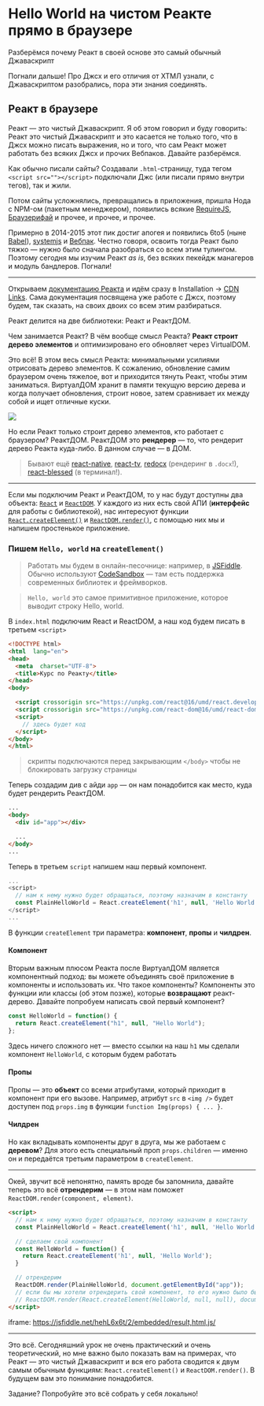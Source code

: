 # Hello World на чистом Реакте прямо в браузере
Разберёмся почему Реакт в своей основе это самый обычный Джаваскрипт

Погнали дальше! Про Джсх и его отличия от ХТМЛ узнали, с Джаваскриптом разобрались, пора эти знания соединять.

## Реакт в браузере

Реакт — это чистый Джаваскрипт. Я об этом говорил и буду говорить: Реакт это чистый Джаваскрипт и это касается не только того, что в Джсх можно писать выражения, но и того, что сам Реакт может работать без всяких Джсх и прочих Вебпаков. Давайте разберёмся.

Как обычно писали сайты? Создавали `.html`-страницу, туда тегом `<script src=""></script>` подключали Джс (или писали прямо внутри тегов), так и жили.

Потом сайты усложнялись, превращались в приложения, пришла Нода с NPM-ом (пакетным менеджером), появились всякие [RequireJS](http://requirejs.org/), [Браузерифай](http://browserify.org/) и прочее, и прочее, и прочее.

Примерно в 2014-2015 этот пик достиг апогея и появились 6to5 (ныне [Babel](http://babeljs.io/)), [systemjs](https://github.com/systemjs/systemjs) и [Вебпак](https://webpack.js.org). Честно говоря, освоить тогда Реакт было тяжко — нужно было сначала разобраться со всем этим тулингом. Поэтому сегодня мы изучим Реакт _as is_, без всяких пекейдж манагеров и модуль бандлеров. Погнали!

---

Открываем [документацию Реакта](https://reactjs.org/) и идём сразу в Installation → [CDN Links](https://reactjs.org/docs/cdn-links.html). Сама документация посвящена уже работе с Джсх, поэтому будем, так сказать, на своих двоих со всем этим разбираться.

Реакт делится на две библиотеки: Реакт и РеактДОМ.

Чем занимается Реакт? В чём вообще смысл Реакта? **Реакт строит дерево элементов** и оптимизировано его обновляет через VirtualDOM.

Это всё! В этом весь смысл Реакта: минимальными усилиями отрисовать дерево элементов. К сожалению, обновление самим браузером очень тяжелое, вот и приходится тянуть Реакт, чтобы этим заниматься. ВиртуалДОМ хранит в памяти текущую версию дерева и когда получает обновления, строит новое, затем сравнивает их между собой и ищет отличные куски.

![](https://i.imgur.com/BISUcA7.png)

Но если Реакт только строит дерево элементов, кто работает с браузером? РеактДОМ. РеактДОМ это **рендерер** — то, что рендерит дерево Реакта куда-либо. В данном случае — в ДОМ.

> Бывают ещё [react-native](http://facebook.github.io/react-native/), [react-tv](https://github.com/react-tv/react-tv), [redocx](https://github.com/nitin42/redocx) (рендеринг в `.docx`!), [react-blessed](https://github.com/Yomguithereal/react-blessed) (в терминал!).

---

Если мы подключим Реакт и РеактДОМ, то у нас будут доступны два объекта: [`React`](https://reactjs.org/docs/react-api.html) и [`ReactDOM`](https://reactjs.org/docs/react-dom.html). У каждого из них есть свой АПИ (**интерфейс** для работы с библиотекой), нас интересуют функции [`React.createElement()`](https://reactjs.org/docs/react-api.html#createelement) и [`ReactDOM.render()`](https://reactjs.org/docs/react-dom.html#render), с помощью них мы и напишем простенькое приложение.

### Пишем `Hello, world` на `createElement()`

> Работать мы будем в онлайн-песочнице: например, в [JSFiddle](https://jsfiddle.net/). Обычно используют [CodeSandbox](https://codesandbox.io) — там есть поддержка современных библиотек и фреймворков.

> `Hello, world` это самое примитивное приложение, которое выводит строку Hello, world.

В `index.html` подключим React и ReactDOM, а наш код будем писать в третьем `<script>`

```html
<!DOCTYPE html>
<html  lang="en">
<head>
  <meta  charset="UTF-8">
  <title>Курс по Реакту</title>
</head>
<body>

  <script crossorigin src="https://unpkg.com/react@16/umd/react.development.js"></script>
  <script crossorigin src="https://unpkg.com/react-dom@16/umd/react-dom.development.js"></script>
  <script>
    // здесь будет код
  </script>
</body>
</html>
```

> скрипты подключаются перед закрывающим `</body>` чтобы не блокировать загрузку страницы

Теперь создадим див с айди `app` — он нам понадобится как место, куда будет рендерить РеактДОМ.

```html
...
<body>
  <div id="app"></div>

  ...
</body>
...
```

Теперь в третьем `script` напишем наш первый компонент.

```js
...
<script>
  // нам к нему нужно будет обращаться, поэтому назначим в константу
  const PlainHelloWorld = React.createElement('h1', null, 'Hello World');
</script>
...
```

В функции `createElement` три параметра: **компонент**, **пропы** и **чилдрен**.

#### Компонент

Вторым важным плюсом Реакта после ВиртуалДОМ является компонентный подход: вы можете объединять своё приложение в компоненты и использовать их. Что такое компоненты? Компоненты это функции или классы (об этом позже), которые **возвращают** реакт-дерево. Давайте попробуем написать свой первый компонент?

```js
const HelloWorld = function() {
  return React.createElement("h1", null, "Hello World");
};
```

Здесь ничего сложного нет — вместо ссылки на наш `h1` мы сделали компонент `HelloWorld`, с которым будем работать

#### Пропы

Пропы — это **объект** со всеми атрибутами, который приходит в компонент при его вызове. Например, атрибут `src` в `<img />` будет доступен под `props.img` в функции `function Img(props) { ... }`.

#### Чилдрен

Но как вкладывать компоненты друг в друга, мы же работаем с **деревом**? Для этого есть специальный проп `props.children` — именно он и передаётся третьим параметром в `createElement`.

---

Окей, звучит всё непонятно, память вроде бы запомнила, давайте теперь это всё **отрендерим** — в этом нам поможет `ReactDOM.render(component, element)`.

```html
<script>
  // нам к нему нужно будет обращаться, поэтому назначим в константу
  const PlainHelloWorld = React.createElement('h1', null, 'Hello World');

  // сделаем свой компонент
  const HelloWorld = function() {
    return React.createElement('h1', null, 'Hello World');
  }

  // отрендерим
  ReactDOM.render(PlainHelloWorld, document.getElementById("app"));
  // если бы мы хотели отрендерить свой компонент, то его нужно было бы сначала вызвать через createElement
  // ReactDOM.render(React.createElement(HelloWorld, null, null), document.getElementById("app"))
</script>
```

iframe: https://jsfiddle.net/hehL6x6t/2/embedded/result,html,js/

---

Это всё. Сегодняшний урок не очень практический и очень теоретический, но мне важно было показать вам на примерах, что Реакт — это чистый Джаваскрипт и вся его работа сводится к двум самым обычным функциям: `React.createElement()` и `ReactDOM.render()`. В будущем вам это понимание понадобится.

Задание? Попробуйте это всё собрать у себя локально!
